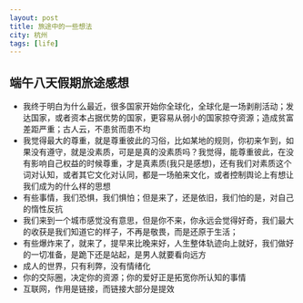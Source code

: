 ```yaml
---
layout: post
title: 旅途中的一些想法
city: 杭州 
tags: [life]
---
```




端午八天假期旅途感想
---------
+ 我终于明白为什么最近，很多国家开始你全球化，全球化是一场剥削活动；发达国家，或者资本占据优势的国家，更容易从弱小的国家掠夺资源；造成贫富差距严重；古人云，不患贫而患不均
+ 我觉得最大的尊重，就是尊重彼此的习俗，比如某地的规则，你初来乍到，如果没有遵守，就是没素质，可是是真的没素质吗？我觉得，能尊重彼此，在没有影响自己权益的时候尊重，才是真素质(我只是感想)，还有我们对素质这个词对认知，或者其它文化对认同，都是一场舶来文化，或者控制舆论上有想让我们成为的什么样的思想
+ 有些事情，我们恐惧，我们惧怕；但是来了，还是依旧，我们怕的是，对自己的惰性反抗
+ 我们来到一个城市感觉没有意思，但是你不来，你永远会觉得好奇，我们最大的收获是我们知道它的样子，不再是敬畏，而是还原于生活；
+ 有些爆炸来了，就来了，提早来比晚来好，人生整体轨迹向上就好，我们做好的一切准备，是跪下还是站起，是男人就要看向远方
+ 成人的世界，只有利弊，没有情绪化
+ 你的交际圈，决定你的资源；你的爱好正是拓宽你所认知的事情
+ 互联网，作用是链接，而链接大部分是提效
